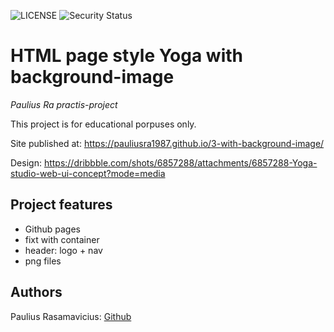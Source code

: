 ![LICENSE](https://img.shields.io/badge/license-ISC-blue.svg?style=flat-square)
![Security Status](https://img.shields.io/security-headers?label=Security&url=https%3A%2F%2Fgithub.com&style=flat-square)

# HTML page style Yoga with background-image

_Paulius Ra practis-project_

This project is for educational porpuses only. 

Site published at: https://pauliusra1987.github.io/3-with-background-image/

Design: https://dribbble.com/shots/6857288/attachments/6857288-Yoga-studio-web-ui-concept?mode=media

## Project features

-   Github pages
-   fixt with container
-   header: logo + nav
-   png files


## Authors

Paulius Rasamavicius: [Github](https://github.com/PauliusRa1987)